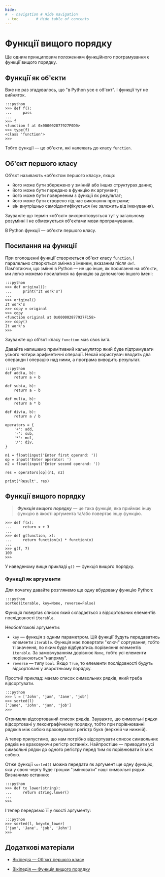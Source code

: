 ```yaml
---
hide:
#  - navigation # Hide navigation
 - toc        # Hide table of contents
---
```


# Функції вищого порядку

Ще одним принциповим положенням функційного програмування є функції вищого порядку. 

## Функції як об'єкти

Вже не раз згадувалось, 
що "в Python усе є об'єкт". 
І функції тут не вийняток. 

	:::python
	>>> def f():
	...     pass
	...
	>>> f
	<function f at 0x000002877927F0D0>
	>>> type(f)
	<class 'function'>
	>>>
	
Тобто функції — це об'єкти, які належать до класу `function`. 

## Об'єкт першого класу

Об'єкт називають «об'єктом першого класу», якщо: 

* його може бути збережено у змінній або інших структурах даних;
* його може бути передано в функцію як аргумент;
* його може бути поверненим з функції як результат;
* його може бути створено під час виконання програми;
* він внутрішньо самоідентифікується (не залежить від іменування).

Зауважте що термін «об'єкт» використовується тут у загальному розумінні 
і не обмежується об'єктами мови програмування. 

В Python функції — об'єкти першого класу. 

## Посилання на функції

При оголошенні функції створюється об'єкт класу `function`, 
і паралельно створються змінна з іменем, 
вказаним після `def`. 
Пам'ятаючи, що змінні в Python — не що інше, як посилання на об'єкти, 
ми легко можемо посилатися на функцію за допомогою іншого імені: 

	:::python
	>>> def original():
	...     print("It work's")
	...
	>>> original()
	It work's
	>>> copy = original
	>>> copy
	<function original at 0x000002877927F158>
	>>> copy()
	It work's
	>>>

Зауважте що об'єкт класу `function` має своє ім'я. 

Давайте напишемо примітивний калькулятор 
який буде підтримувати усього чотири арифметичні операції. 
Нехай користувач вводить два операнди і операцію над ними, 
а програма виводить результат. 

	:::python
	def add(a, b):
		return a + b
		
	def sub(a, b):
		return a - b
		
	def mul(a, b):
		return a * b
		
	def div(a, b):
		return a / b
		
	operators = {
		'+': add,
		'-': sub,
		'*': mul,
		'/': div,
	}

	n1 = float(input('Enter first operand: '))
	op = input('Enter operator: ')
	n2 = float(input('Enter second operand: '))

	res = operators[op](n1, n2)

	print('Result', res)

## Функції вищого порядку

> ***Функція вищого порядку*** — це така функція, яка приймає іншу функцію в якості аргумента та/або повертає іншу функцію. 

	>>> def f(x):
	...     return x + 3
	...
	>>> def g(function, x):
	...     return function(x) * function(x)
	...
	>>> g(f, 7)
	100
	>>>
	
У наведеному вище прикладі `g()` — функція вищого порядку.

### Функції як аргументи

Для початку давайте розглянемо ще одну вбудовану функцію Python: 

	:::python
	sorted(iterable, key=None, reverse=False)
	
Функція повертає список який складається з відсортованих елементів послідовності `iterable`.

Необов'язкові аргументи: 

* `key` — функція з одним параметром. Цій функції будуть передаватись елементи `iterable`. Функція має повертати "ключ" сортування, тобто ті значення, по яким буде відбуватись порівняння елементів `iterable`. За замовчуванням дорівнює `None`, тобто усі елементи порівнюються "напряму".
* `reverse` — типу `bool`. Якщо `True`, то елементи послідовності будуть відсортовані у зворотньому порядку.

Простий приклад: маємо список символьних рядків, який треба відсортувати.

	:::python
	>>> l = ['John', 'jam', 'Jane', 'job']
	>>> sorted(l)
	['Jane', 'John', 'jam', 'job']
	>>>
	
Отримали відсортований список рядків. 
Зауважте, що символьні рядки відсортовані у лексиграфічному порядку, 
тобто при порівнюванні рядкків між собою враховувався регістр букв (верхній чи нижній). 

А тепер припустимо, 
що нам потрібно відсортувати список символьних рядків 
не враховуючи регістр останніх. 
Найпростіше — приводити усі символьні рядки до одного регістру 
перед тим як порівнювати їх між собою.

Отже функції `sorted()` можна передати як аргумент ще одну функцію, 
яка у свою чергу буде трошки "змінювати" наші символьні рядки. 
Визначимо останню: 

	:::python
	>>> def to_lower(string):
	...     return string.lower()
	...
	>>>
	
І тепер передаємо її у якості аргументу:

	:::python
	>>> sorted(l, key=to_lower)
	['jam', 'Jane', 'job', 'John']
	>>>

## Додаткові матеріали

* [Вікіпедія — Об'єкт першого класу](https://uk.wikipedia.org/wiki/Об%27єкт_першого_класу)
- [Вікіпедія — Функція вищого порядку](https://uk.wikipedia.org/wiki/Функція_вищого_порядку)
